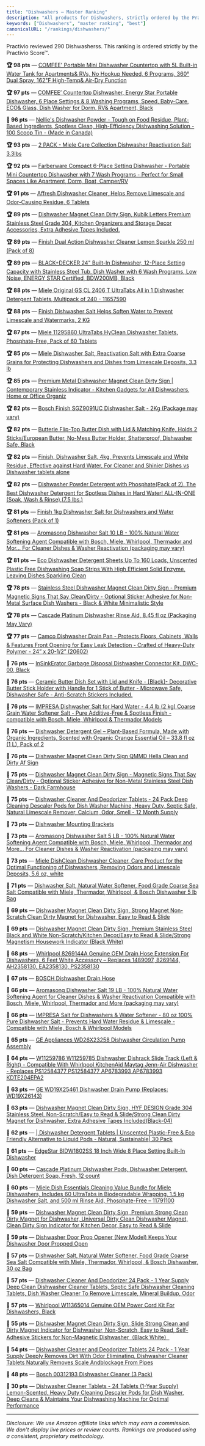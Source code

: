 ```yaml
---
title: "Dishwashers — Master Ranking"
description: "All products for Dishwashers, strictly ordered by the Practivio Score™."
keywords: ["Dishwashers", "master ranking", "best"]
canonicalURL: "/rankings/dishwashers/"
---
```


Practivio reviewed 290 Dishwasherss. This ranking is ordered strictly by the Practivio Score™.

**🏆 98 pts** — [COMFEE' Portable Mini Dishwasher Countertop with 5L Built-in Water Tank for Apartments& RVs, No Hookup Needed, 6 Programs, 360° Dual Spray, 162℉ High-Temp& Air-Dry Function](/products/comfee-portable-mini-dishwasher-countertop-with-5l-built-in-water-tank-for-apartments-rvs-no-hookup-needed-6-programs-360-dual-spray-162F-high-temp-air-dry-function-B09QCJ6TDZ/)

**🏆 97 pts** — [COMFEE’ Countertop Dishwasher, Energy Star Portable Dishwasher, 6 Place Settings & 8 Washing Programs, Speed, Baby-Care, ECO& Glass, Dish Washer for Dorm, RV& Apartment, Black](/products/comfee-countertop-dishwasher-energy-star-portable-dishwasher-6-place-settings-8-washing-programs-speed-baby-care-eco-glass-dish-washer-for-dorm-rv-apartment-black-B09ST4M8VF/)

**💎 96 pts** — [Nellie's Dishwasher Powder - Tough on Food Residue, Plant-Based Ingredients, Spotless Clean, High-Efficiency Dishwashing Solution - 100 Scoop Tin - (Made in Canada)](/products/nellies-dishwasher-powder-tough-on-food-residue-plant-based-ingredients-spotless-clean-high-efficiency-dishwashing-solution-100-scoop-tin-made-in-canada-B097C8DKYX/)

**🏆 93 pts** — [2 PACK - Miele Care Collection Dishwasher Reactivation Salt 3.3lbs](/products/2-pack-miele-care-collection-dishwasher-reactivation-salt-33lbs-B00P1K5MM0/)

**🏆 92 pts** — [Farberware Compact 6-Place Setting Dishwasher - Portable Mini Countertop Dishwasher with 7 Wash Programs - Perfect for Small Spaces Like Apartment, Dorm, Boat, Camper/RV](/products/farberware-compact-6-place-setting-dishwasher-portable-mini-countertop-dishwasher-with-7-wash-programs-perfect-for-small-spaces-like-apartment-dorm-boat-camperrv-B0CVBNGHH5/)

**🏆 91 pts** — [Affresh Dishwasher Cleaner, Helps Remove Limescale and Odor-Causing Residue, 6 Tablets](/products/affresh-dishwasher-cleaner-helps-remove-limescale-and-odor-causing-residue-6-tablets-B00SXC85IQ/)

**🏆 89 pts** — [Dishwasher Magnet Clean Dirty Sign, Kubik Letters Premium Stainless Steel Grade 304, Kitchen Organizers and Storage Decor Accessories, Extra Adhesive Tapes Included.](/products/dishwasher-magnet-clean-dirty-sign-kubik-letters-premium-stainless-steel-grade-304-kitchen-organizers-and-storage-decor-accessories-extra-adhesive-tapes-included-B0BVLYL8SZ/)

**🏆 89 pts** — [Finish Dual Action Dishwasher Cleaner Lemon Sparkle 250 ml (Pack of 8)](/products/finish-dual-action-dishwasher-cleaner-lemon-sparkle-250-ml-pack-of-8-B00BV4U0PE/)

**🏆 89 pts** — [BLACK+DECKER 24" Built-In Dishwasher, 12-Place Setting Capacity with Stainless Steel Tub, Dish Washer with 6 Wash Programs, Low Noise, ENERGY STAR Certified, BDW200MB, Black](/products/blackdecker-24-built-in-dishwasher-12-place-setting-capacity-with-stainless-steel-tub-dish-washer-with-6-wash-programs-low-noise-energy-star-certified-bdw200mb-black-B0D42795GQ/)

**🏆 88 pts** — [Miele Original GS CL 2406 T UltraTabs All in 1 Dishwasher Detergent Tablets, Multipack of 240 - 11657590](/products/miele-original-gs-cl-2406-t-ultratabs-all-in-1-dishwasher-detergent-tablets-multipack-of-240-11657590-B08DVD313B/)

**🏆 88 pts** — [Finish Dishwasher Salt Helps Soften Water to Prevent Limescale and Watermarks, 2 KG](/products/finish-dishwasher-salt-helps-soften-water-to-prevent-limescale-and-watermarks-2-kg-B0B4V1PW36/)

**🏆 87 pts** — [Miele 11295860 UltraTabs HyClean Dishwasher Tablets, Phosphate-Free, Pack of 60 Tablets](/products/miele-11295860-ultratabs-hyclean-dishwasher-tablets-phosphate-free-pack-of-60-tablets-B00LAK1MGU/)

**🏆 85 pts** — [Miele Dishwasher Salt, Reactivation Salt with Extra Coarse Grains for Protecting Dishwashers and Dishes from Limescale Deposits, 3.3 lb](/products/miele-dishwasher-salt-reactivation-salt-with-extra-coarse-grains-for-protecting-dishwashers-and-dishes-from-limescale-deposits-33-lb-B004ETS67W/)

**🏆 85 pts** — [Premium Metal Dishwasher Magnet Clean Dirty Sign | Contemporary Stainless Indicator - Kitchen Gadgets for All Dishwashers, Home or Office Organiz](/products/premium-metal-dishwasher-magnet-clean-dirty-sign-contemporary-stainless-indicator-kitchen-gadgets-for-all-dishwashers-home-or-office-organiz-B071GGQHXV/)

**🏆 82 pts** — [Bosch Finish SGZ9091UC Dishwasher Salt - 2Kg (Package may vary)](/products/bosch-finish-sgz9091uc-dishwasher-salt-2kg-package-may-vary-B00K8FS5R2/)

**🏆 82 pts** — [Butterie Flip-Top Butter Dish with Lid & Matching Knife, Holds 2 Sticks/European Butter, No-Mess Butter Holder, Shatterproof, Dishwasher Safe, Black](/products/butterie-flip-top-butter-dish-with-lid-matching-knife-holds-2-stickseuropean-butter-no-mess-butter-holder-shatterproof-dishwasher-safe-black-B07N9LTL9S/)

**🏆 82 pts** — [Finish, Dishwasher Salt, 4kg, Prevents Limescale and White Residue, Effective against Hard Water, For Cleaner and Shinier Dishes vs Dishwasher tablets alone](/products/finish-dishwasher-salt-4kg-prevents-limescale-and-white-residue-effective-against-hard-water-for-cleaner-and-shinier-dishes-vs-dishwasher-tablets-alone-B0BXPTJ8DC/)

**🏆 82 pts** — [Dishwasher Powder Detergent with Phosphate(Pack of 2). The Best Dishwasher Detergent for Spotless Dishes in Hard Water! ALL-IN-ONE (Soak, Wash & Rinse),(7.5 lbs.)](/products/dishwasher-powder-detergent-with-phosphatepack-of-2-the-best-dishwasher-detergent-for-spotless-dishes-in-hard-water-all-in-one-soak-wash-rinse75-lbs-B007IJMZ7W/)

**🏆 81 pts** — [Finish 1kg Dishwasher Salt for Dishwashers and Water Softeners (Pack of 1)](/products/finish-1kg-dishwasher-salt-for-dishwashers-and-water-softeners-pack-of-1-B07CRPYQ9C/)

**🏆 81 pts** — [Aromasong Dishwasher Salt 10 LB - 100% Natural Water Softening Agent Compatible with Bosch, Miele, Whirlpool, Thermador and Mor... For Cleaner Dishes & Washer Reactivation (packaging may vary)](/products/aromasong-dishwasher-salt-10-lb-100-natural-water-softening-agent-compatible-with-bosch-miele-whirlpool-thermador-and-mor-for-cleaner-dishes-washer-reactivation-packaging-may-vary-B0BTZZNXLN/)

**🏆 81 pts** — [Eco Dishwasher Detergent Sheets Up To 160 Loads, Unscented Plastic Free Dishwashing Soap Strips With High Efficient Solid Enzyme, Leaving Dishes Sparkling Clean](/products/eco-dishwasher-detergent-sheets-up-to-160-loads-unscented-plastic-free-dishwashing-soap-strips-with-high-efficient-solid-enzyme-leaving-dishes-sparkling-clean-B0CF9MT1W7/)

**🏆 78 pts** — [Stainless Steel Dishwasher Magnet Clean Dirty Sign - Premium Magnetic Signs That Say Clean/Dirty - Optional Sticker Adhesive for Non-Metal Surface Dish Washers - Black & White Minimalistic Style](/products/stainless-steel-dishwasher-magnet-clean-dirty-sign-premium-magnetic-signs-that-say-cleandirty-optional-sticker-adhesive-for-non-metal-surface-dish-washers-black-white-minimalistic-style-B0D533X8TS/)

**🏆 78 pts** — [Cascade Platinum Dishwasher Rinse Aid, 8.45 fl oz (Packaging May Vary)](/products/cascade-platinum-dishwasher-rinse-aid-845-fl-oz-packaging-may-vary-B01CTZBT2Q/)

**🏆 77 pts** — [Camco Dishwasher Drain Pan - Protects Floors, Cabinets, Walls & Features Front Opening for Easy Leak Detection - Crafted of Heavy-Duty Polymer - 24” x 20-1/2” (20602)](/products/camco-dishwasher-drain-pan-protects-floors-cabinets-walls-features-front-opening-for-easy-leak-detection-crafted-of-heavy-duty-polymer-24-x-20-12-20602-B09BBMN93G/)

**🛒 76 pts** — [InSinkErator Garbage Disposal Dishwasher Connector Kit, DWC-00, Black](/products/insinkerator-garbage-disposal-dishwasher-connector-kit-dwc-00-black-B000CCINKK/)

**🛒 76 pts** — [Ceramic Butter Dish Set with Lid and Knife - [Black]- Decorative Butter Stick Holder with Handle for 1 Stick of Butter - Microwave Safe, Dishwasher Safe - Anti-Scratch Stickers Included.](/products/ceramic-butter-dish-set-with-lid-and-knife-black-decorative-butter-stick-holder-with-handle-for-1-stick-of-butter-microwave-safe-dishwasher-safe-anti-scratch-stickers-included-B09FB3J8GW/)

**🛒 76 pts** — [IMPRESA Dishwasher Salt for Hard Water - 4.4 lb (2 kg) Coarse Grain Water Softener Salt - Pure Additive-Free & Spotless Finish - compatible with Bosch, Miele, Whirlpool & Thermador Models](/products/impresa-dishwasher-salt-for-hard-water-44-lb-2-kg-coarse-grain-water-softener-salt-pure-additive-free-spotless-finish-compatible-with-bosch-miele-whirlpool-thermador-models-B06Y5HZW27/)

**🛒 76 pts** — [Dishwasher Detergent Gel – Plant-Based Formula, Made with Organic Ingredients, Scented with Organic Orange Essential Oil – 33.8 fl oz (1 L), Pack of 2](/products/dishwasher-detergent-gel-plant-based-formula-made-with-organic-ingredients-scented-with-organic-orange-essential-oil-338-fl-oz-1-l-pack-of-2-B0D7DWCXQ5/)

**🛒 76 pts** — [Dishwasher Magnet Clean Dirty Sign QMMD Hella Clean and Dirty Af Sign](/products/dishwasher-magnet-clean-dirty-sign-qmmd-hella-clean-and-dirty-af-sign-B09NRRG9YP/)

**🛒 75 pts** — [Dishwasher Magnet Clean Dirty Sign - Magnetic Signs That Say Clean/Dirty - Optional Sticker Adhesive for Non-Metal Stainless Steel Dish Washers - Dark Farmhouse](/products/dishwasher-magnet-clean-dirty-sign-magnetic-signs-that-say-cleandirty-optional-sticker-adhesive-for-non-metal-stainless-steel-dish-washers-dark-farmhouse-B0CHY8W72Z/)

**🛒 75 pts** — [Dishwasher Cleaner And Deodorizer Tablets - 24 Pack Deep Cleaning Descaler Pods for Dish Washer Machine, Heavy Duty, Septic Safe, Natural Limescale Remover, Calcium, Odor, Smell - 12 Month Supply](/products/dishwasher-cleaner-and-deodorizer-tablets-24-pack-deep-cleaning-descaler-pods-for-dish-washer-machine-heavy-duty-septic-safe-natural-limescale-remover-calcium-odor-smell-12-month-supply-B09MV5B75Y/)

**🛒 73 pts** — [Dishwasher Mounting Brackets](/products/dishwasher-mounting-brackets-B002UQ107O/)

**🛒 73 pts** — [Aromasong Dishwasher Salt 5 LB - 100% Natural Water Softening Agent Compatible with Bosch, Miele, Whirlpool, Thermador and More... For Cleaner Dishes & Washer Reactivation (packaging may vary)](/products/aromasong-dishwasher-salt-5-lb-100-natural-water-softening-agent-compatible-with-bosch-miele-whirlpool-thermador-and-more-for-cleaner-dishes-washer-reactivation-packaging-may-vary-B097SC3C2V/)

**🛒 73 pts** — [Miele DishClean Dishwasher Cleaner, Care Product for the Optimal Functioning of Dishwashers, Removing Odors and Limescale Deposits, 5.6 oz, white](/products/miele-dishclean-dishwasher-cleaner-care-product-for-the-optimal-functioning-of-dishwashers-removing-odors-and-limescale-deposits-56-oz-white-B00X3EZ5RI/)

**🛒 71 pts** — [Dishwasher Salt, Natural Water Softener, Food Grade Coarse Sea Salt Compatible with Miele, Thermador, Whirlpool, & Bosch Dishwasher 5 lb Bag](/products/dishwasher-salt-natural-water-softener-food-grade-coarse-sea-salt-compatible-with-miele-thermador-whirlpool-bosch-dishwasher-5-lb-bag-B0D5T3H3DP/)

**🛒 69 pts** — [Dishwasher Magnet Clean Dirty Sign, Strong Magnet Non-Scratch Clean Dirty Magnet for Dishwasher, Easy to Read & Slide](/products/dishwasher-magnet-clean-dirty-sign-strong-magnet-non-scratch-clean-dirty-magnet-for-dishwasher-easy-to-read-slide-B0DG5G6VSH/)

**🛒 69 pts** — [Dishwasher Magnet Clean Dirty Sign, Premium Stainless Steel Black and White Non-Scratch/Kitchen Decor/Easy to Read & Slide/Strong Magnetism Housework Indicator (Black White)](/products/dishwasher-magnet-clean-dirty-sign-premium-stainless-steel-black-and-white-non-scratchkitchen-decoreasy-to-read-slidestrong-magnetism-housework-indicator-black-white-B0D4YQTFVL/)

**🛒 68 pts** — [Whirlpool 8269144A Genuine OEM Drain Hose Extension For Dishwashers, 6 Feet White Accessory – Replaces 1489097, 8269144, AH2358130, EA2358130, PS2358130](/products/whirlpool-8269144a-genuine-oem-drain-hose-extension-for-dishwashers-6-feet-white-accessory-replaces-1489097-8269144-ah2358130-ea2358130-ps2358130-B0063C1N6Y/)

**🛒 67 pts** — [BOSCH Dishwasher Drain Hose](/products/bosch-dishwasher-drain-hose-B009WRQA10/)

**🛒 66 pts** — [Aromasong Dishwasher Salt 19 LB - 100% Natural Water Softening Agent for Cleaner Dishes & Washer Reactivation Compatible with Bosch, Miele, Whirlpool, Thermador and More (packaging may vary)](/products/aromasong-dishwasher-salt-19-lb-100-natural-water-softening-agent-for-cleaner-dishes-washer-reactivation-compatible-with-bosch-miele-whirlpool-thermador-and-more-packaging-may-vary-B0C3SCM76F/)

**🛒 66 pts** — [IMPRESA Salt for Dishwashers & Water Softener - 80 oz 100% Pure Dishwasher Salt - Prevents Hard Water Residue & Limescale - Compatible with Miele, Bosch & Whirlpool Models](/products/impresa-salt-for-dishwashers-water-softener-80-oz-100-pure-dishwasher-salt-prevents-hard-water-residue-limescale-compatible-with-miele-bosch-whirlpool-models-B08LMLQK83/)

**🛒 65 pts** — [GE Appliances WD26X23258 Dishwasher Circulation Pump Assembly](/products/ge-appliances-wd26x23258-dishwasher-circulation-pump-assembly-B0BFXFLRLV/)

**🛒 64 pts** — [W11259786 W11259785 Dishwasher Dishrack Slide Track (Left & Right) - Compatible With Whirlpool KitchenAid Maytag Jenn-Air Dishwasher - Replaces PS12584377 PS12584377 AP6783993 AP6783993 KDTE204EPA2](/products/w11259786-w11259785-dishwasher-dishrack-slide-track-left-right-compatible-with-whirlpool-kitchenaid-maytag-jenn-air-dishwasher-replaces-ps12584377-ps12584377-ap6783993-ap6783993-kdte204epa2-B0DT5R5H22/)

**🚫 63 pts** — [GE WD19X25461 Dishwasher Drain Pump (Replaces: WD19X26143)](/products/ge-wd19x25461-dishwasher-drain-pump-replaces-wd19x26143-B0D384WC35/)

**🚫 63 pts** — [Dishwasher Magnet Clean Dirty Sign, HYF DESIGN Grade 304 Stainless Steel, Non-Scratch/Easy to Read & Slide/Strong Clean Dirty Magnet for Dishwasher, Extra Adhesive Tapes Included(Black-04)](/products/dishwasher-magnet-clean-dirty-sign-hyf-design-grade-304-stainless-steel-non-scratcheasy-to-read-slidestrong-clean-dirty-magnet-for-dishwasher-extra-adhesive-tapes-includedblack-04-B0DR7RQQLK/)

**🚫 62 pts** — [| Dishwasher Detergent Tablets | Unscented Plastic-Free & Eco Friendly Alternative to Liquid Pods - Natural, Sustainable| 30 Pack](/products/dishwasher-detergent-tablets-unscented-plastic-free-eco-friendly-alternative-to-liquid-pods-natural-sustainable-30-pack-B0CJMR28DK/)

**🚫 61 pts** — [EdgeStar BIDW1802SS 18 Inch Wide 8 Place Setting Built-In Dishwasher](/products/edgestar-bidw1802ss-18-inch-wide-8-place-setting-built-in-dishwasher-B07RP2S2R9/)

**🚫 60 pts** — [Cascade Platinum Dishwasher Pods, Dishwasher Detergent, Dish Detergent Soap, Fresh, 12 count](/products/cascade-platinum-dishwasher-pods-dishwasher-detergent-dish-detergent-soap-fresh-12-count-B0DTB79QJY/)

**🚫 60 pts** — [Miele Dish Essentials Cleaning Value Bundle for Miele Dishwashers, Includes 60 UltraTabs in Biodegradable Wrapping, 1.5 kg Dishwasher Salt, and 500 ml Rinse Aid, Phosphate-Free – 11791100](/products/miele-dish-essentials-cleaning-value-bundle-for-miele-dishwashers-includes-60-ultratabs-in-biodegradable-wrapping-15-kg-dishwasher-salt-and-500-ml-rinse-aid-phosphate-free-11791100-B0C1DDWHGD/)

**🚫 59 pts** — [Dishwasher Magnet Clean Dirty Sign, Premium Strong Clean Dirty Magnet for Dishwasher, Universal Dirty Clean Dishwasher Magnet, Clean Dirty Sign Indicator for Kitchen Decor, Easy to Read & Slide](/products/dishwasher-magnet-clean-dirty-sign-premium-strong-clean-dirty-magnet-for-dishwasher-universal-dirty-clean-dishwasher-magnet-clean-dirty-sign-indicator-for-kitchen-decor-easy-to-read-slide-B0D9R16DPJ/)

**🚫 59 pts** — [Dishwasher Door Prop Opener (New Model) Keeps Your Dishwasher Door Propped Open](/products/dishwasher-door-prop-opener-new-model-keeps-your-dishwasher-door-propped-open-B08FXV4MQX/)

**🚫 57 pts** — [Dishwasher Salt, Natural Water Softener, Food Grade Coarse Sea Salt Compatible with Miele, Thermador, Whirlpool, & Bosch Dishwasher, 30 oz Bag](/products/dishwasher-salt-natural-water-softener-food-grade-coarse-sea-salt-compatible-with-miele-thermador-whirlpool-bosch-dishwasher-30-oz-bag-B0C54JLRQ4/)

**🚫 57 pts** — [Dishwasher Cleaner And Deodorizer 24 Pack - 1 Year Supply Deep Clean Dishwasher Cleaner Tablets, Septic Safe Dishwasher Cleaning Tablets, Dish Washer Cleaner To Remove Limescale, Mineral Buildup, Odor](/products/dishwasher-cleaner-and-deodorizer-24-pack-1-year-supply-deep-clean-dishwasher-cleaner-tablets-septic-safe-dishwasher-cleaning-tablets-dish-washer-cleaner-to-remove-limescale-mineral-buildup-odor-B0D8BTP83G/)

**🚫 57 pts** — [Whirlpool W11365014 Genuine OEM Power Cord Kit For Dishwashers, Black](/products/whirlpool-w11365014-genuine-oem-power-cord-kit-for-dishwashers-black-B0B15N8GQT/)

**🚫 55 pts** — [Dishwasher Magnet Clean Dirty Sign, Slide Strong Clean and Dirty Magnet Indicator for Dishwasher, Non-Scratch, Easy to Read, Self-Adhesive Stickers for Non-Magnetic Dishwasher（Black White）](/products/dishwasher-magnet-clean-dirty-sign-slide-strong-clean-and-dirty-magnet-indicator-for-dishwasher-non-scratch-easy-to-read-self-adhesive-stickers-for-non-magnetic-dishwasherblack-white-B0F28L8N7S/)

**🚫 54 pts** — [Dishwasher Cleaner and Deodorizer Tablets 24 Pack - 1 Year Supply Deeply Removes Dirt With Odor Eliminating, Dishwasher Cleaner Tablets Naturally Removes Scale Andblockage From Pipes](/products/dishwasher-cleaner-and-deodorizer-tablets-24-pack-1-year-supply-deeply-removes-dirt-with-odor-eliminating-dishwasher-cleaner-tablets-naturally-removes-scale-andblockage-from-pipes-B0DDP55K4N/)

**🚫 48 pts** — [Bosch 00312193 Dishwasher Cleaner (3 Pack)](/products/bosch-00312193-dishwasher-cleaner-3-pack-B08R2R4MMX/)

**🚫 30 pts** — [Dishwasher Cleaner Tablets - 24 Tablets (1-Year Supply) Lemon-Scented, Heavy Duty Cleaning Descaler Pods for Dish Washer, Deep Cleans & Maintains Your Dishwashing Machine for Optimal Performance](/products/dishwasher-cleaner-tablets-24-tablets-1-year-supply-lemon-scented-heavy-duty-cleaning-descaler-pods-for-dish-washer-deep-cleans-maintains-your-dishwashing-machine-for-optimal-performance-B0CWV42Z65/)

---
_Disclosure: We use Amazon affiliate links which may earn a commission. We don’t display live prices or review counts. Rankings are produced using a consistent, proprietary methodology._
